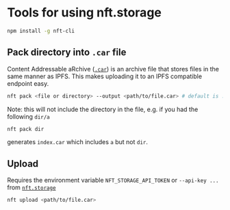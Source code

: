 # Tools for using nft.storage

```bash
npm install -g nft-cli
```

## Pack directory into `.car` file

Content Addressable aRchive ([`.car`](https://github.com/ipld/js-car)) is an archive file that stores files in the same manner as IPFS. This makes uploading it to an IPFS compatible endpoint easy.

```bash
nft pack <file or directory> --output <path/to/file.car> # default is ./index.car
```

Note: this will not include the directory in the file, e.g. if you had the following `dir/a`

```bash
nft pack dir
```

generates `index.car` which includes `a` but not `dir`.

## Upload

Requires the environment variable `NFT_STORAGE_API_TOKEN` or `--api-key ...` from [`nft.storage`](https://nft.storage)

```bash
nft upload <path/to/file.car>
```
